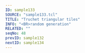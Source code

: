 ```yaml
---
ID: sample133
SOURCE: "sample133.tcl"
TITLE: "Truchet triangular tiles"
INFO: "<BR>random generation"
RELATED: ""
seqNo: 48
prevID: sample132
nextID: sample134
---
```

